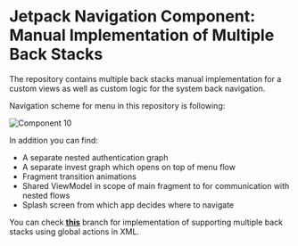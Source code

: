 # Jetpack Navigation Component: Manual Implementation of Multiple Back Stacks
The repository contains multiple back stacks manual implementation for a custom views as well as custom logic for the system back navigation.

<!-- Check detailed information in this **[article](https://medium.com/p/62b33e95795c/edit)**  -->

Navigation scheme for menu in this repository is following:

![Component 10](https://user-images.githubusercontent.com/24206808/209818369-d94df05e-c1e4-4efc-a1b3-7b6477d0a7fb.png)

In addition you can find:
* A separate nested authentication graph
* A separate invest graph which opens on top of menu flow
* Fragment transition animations
* Shared ViewModel in scope of main fragment to for communication with nested flows
* Splash screen from which app decides where to navigate

You can check **[this](https://github.com/hakobvardanyan/NavigationComponentSample/tree/multiple-back-stack-support-by-xml-actions)** branch for implementation of supporting multiple back stacks using global actions in XML.
